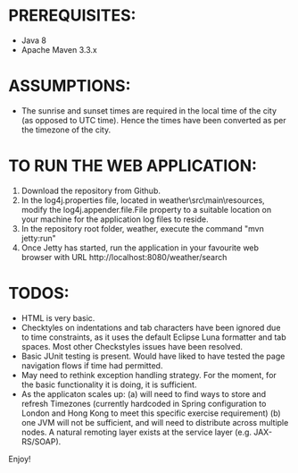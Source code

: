 PREREQUISITES:
=============

- Java 8
- Apache Maven 3.3.x

ASSUMPTIONS:
===========
- The sunrise and sunset times are required in the local time of the city (as opposed to UTC time). Hence the times have been converted as per the timezone of the city.


TO RUN THE WEB APPLICATION:
==========================

1. Download the repository from Github.
2. In the log4j.properties file, located in weather\src\main\resources, modify the log4j.appender.file.File property to a suitable location on your machine for the application log files to reside.
3. In the repository root folder, weather, execute the command "mvn jetty:run"
4. Once Jetty has started, run the application in your favourite web browser with URL http://localhost:8080/weather/search


TODOS:
=====
- HTML is very basic.
- Checktyles on indentations and tab characters have been ignored due to time constraints, as it uses the default Eclipse Luna formatter and tab spaces. Most other Checkstyles issues have been resolved.
- Basic JUnit testing is present. Would have liked to have tested the page navigation flows if time had permitted.
- May need to rethink exception handling strategy. For the moment, for the basic functionality it is doing, it is sufficient.
- As the applicaton scales up: 
	(a) will need to find ways to store and refresh Timezones (currently hardcoded in Spring configuration to London and Hong Kong to meet this specific exercise requirement)
	(b) one JVM will not be sufficient, and will need to distribute across multiple nodes. A natural remoting layer exists at the service layer (e.g. JAX-RS/SOAP).

	
Enjoy!